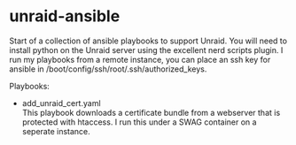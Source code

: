 # unraid-ansible
Start of a collection of ansible playbooks to support Unraid. You will need to install python on the Unraid server using the excellent nerd scripts plugin. I run my playbooks from a remote instance, you can place an ssh key for ansible in /boot/config/ssh/root/.ssh/authorized_keys. 

Playbooks: 
- add_unraid_cert.yaml  
This playbook downloads a certificate bundle from a webserver that is protected with htaccess. I run this under a SWAG container on a seperate instance. 
